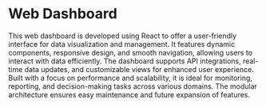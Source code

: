 # Web Dashboard

This web dashboard is developed using React to offer a user-friendly interface for data visualization and management. It features dynamic components, responsive design, and smooth navigation, allowing users to interact with data efficiently. The dashboard supports API integrations, real-time data updates, and customizable views for enhanced user experience. Built with a focus on performance and scalability, it is ideal for monitoring, reporting, and decision-making tasks across various domains. The modular architecture ensures easy maintenance and future expansion of features.

